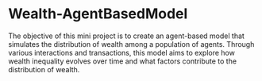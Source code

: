 # Wealth-AgentBasedModel
The objective of this mini project is to create an agent-based model that simulates the distribution of wealth among a population of agents. Through various interactions and transactions, this model aims to explore how wealth inequality evolves over time and what factors contribute to the distribution of wealth.

